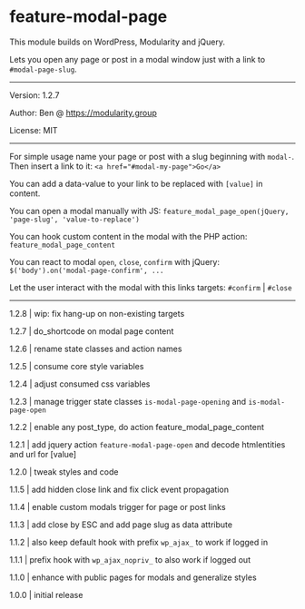 # feature-modal-page

This module builds on WordPress, Modularity and jQuery.

Lets you open any page or post in a modal window just with a link to `#modal-page-slug`.

---

Version: 1.2.7

Author: Ben @ https://modularity.group

License: MIT

---

For simple usage name your page or post with a slug beginning with `modal-`.  
Then insert a link to it: `<a href="#modal-my-page">Go</a>`

You can add a data-value to your link to be replaced with `[value]` in content.

You can open a modal manually with JS: `feature_modal_page_open(jQuery, 'page-slug', 'value-to-replace')`

You can hook custom content in the modal with the PHP action: `feature_modal_page_content`

You can react to modal `open`, `close`, `confirm` with jQuery: `$('body').on('modal-page-confirm', ...`

Let the user interact with the modal with this links targets: `#confirm` | `#close`

---

1.2.8 | wip: fix hang-up on non-existing targets

1.2.7 | do_shortcode on modal page content

1.2.6 | rename state classes and action names

1.2.5 | consume core style variables

1.2.4 | adjust consumed css variables

1.2.3 | manage trigger state classes `is-modal-page-opening` and `is-modal-page-open`

1.2.2 | enable any post_type, do action feature_modal_page_content

1.2.1 | add jquery action `feature-modal-page-open` and decode htmlentities and url for [value]

1.2.0 | tweak styles and code

1.1.5 | add hidden close link and fix click event propagation

1.1.4 | enable custom modals trigger for page or post links

1.1.3 | add close by ESC and add page slug as data attribute

1.1.2 | also keep default hook with prefix `wp_ajax_` to work if logged in

1.1.1 | prefix hook with `wp_ajax_nopriv_` to also work if logged out

1.1.0 | enhance with public pages for modals and generalize styles

1.0.0 | initial release
